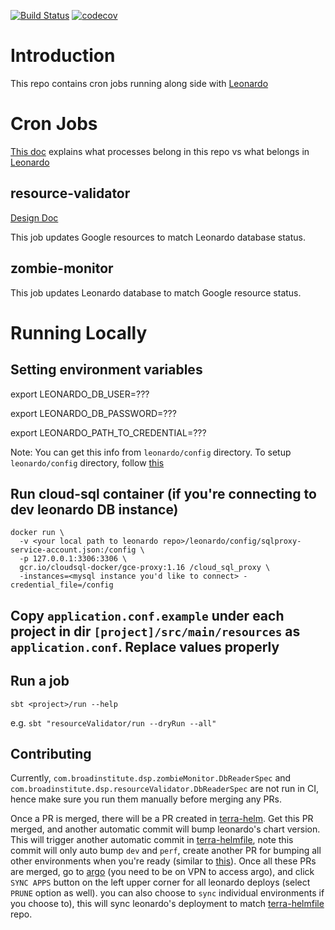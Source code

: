 [![Build Status](https://github.com/DataBiosphere/leonardo-cron-jobs/workflows/Unit%20tests/badge.svg)](https://github.com/DataBiosphere/leonardo-cron-jobs/actions) 
[![codecov](https://codecov.io/gh/DataBiosphere/leonardo-cron-jobs/branch/develop/graph/badge.svg)](https://codecov.io/gh/DataBiosphere/leonardo-cron-jobs)

# Introduction

This repo contains cron jobs running along side with [Leonardo](https://github.com/databiosphere/leonardo)

# Cron Jobs
[This doc](https://broadworkbench.atlassian.net/wiki/spaces/IA/pages/807436289/2020-09-17+Leonardo+Async+Processes) explains what processes belong in this repo vs what belongs in [Leonardo](https://github.com/databiosphere/leonardo)

## resource-validator
[Design Doc](https://broadworkbench.atlassian.net/wiki/spaces/IA/pages/737542150/2020-08-25+Proposal+for+Resource+Validator+Cron+Job)

This job updates Google resources to match Leonardo database status.

## zombie-monitor

This job updates Leonardo database to match Google resource status.

# Running Locally

## Setting environment variables

export LEONARDO_DB_USER=???

export LEONARDO_DB_PASSWORD=???

export LEONARDO_PATH_TO_CREDENTIAL=???

Note: You can get this info from `leonardo/config` directory. To setup `leonardo/config` directory, follow [this](https://github.com/broadinstitute/firecloud-develop#quick-start---how-do-i-set-up-my-configs)

## Run cloud-sql container (if you're connecting to dev leonardo DB instance)
```
docker run \
  -v <your local path to leonardo repo>/leonardo/config/sqlproxy-service-account.json:/config \
  -p 127.0.0.1:3306:3306 \
  gcr.io/cloudsql-docker/gce-proxy:1.16 /cloud_sql_proxy \
  -instances=<mysql instance you'd like to connect> -credential_file=/config
```

## Copy `application.conf.example` under each project in dir `[project]/src/main/resources` as `application.conf`. Replace values properly

## Run a job
```
sbt <project>/run --help
```

e.g. `sbt "resourceValidator/run --dryRun --all"`

## Contributing

Currently, `com.broadinstitute.dsp.zombieMonitor.DbReaderSpec` and `com.broadinstitute.dsp.resourceValidator.DbReaderSpec` are not run in CI, hence make sure you run them manually before merging any PRs.

Once a PR is merged, there will be a PR created in [terra-helm](https://github.com/broadinstitute/terra-helm). 
Get this PR merged, and another automatic commit will bump leonardo's chart version. This will trigger another automatic commit 
in [terra-helmfile](https://github.com/broadinstitute/terra-helmfile), note this commit will only auto bump `dev` and `perf`,
create another PR for bumping all other environments when you're ready (similar to [this](https://github.com/broadinstitute/terra-helmfile/pull/390)). Once all these PRs are merged, 
go to [argo](https://ap-argocd.dsp-devops.broadinstitute.org/applications) (you need to be on VPN to access argo), and click `SYNC APPS` button on the left upper corner for all leonardo deploys (select `PRUNE` option as well).
you can also choose to `sync` individual environments if you choose to), this will sync leonardo's deployment to match [terra-helmfile](https://github.com/broadinstitute/terra-helmfile) repo.
